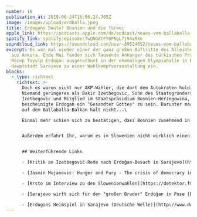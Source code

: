 ```yaml
---
number: 16
publication_at: 2018-06-24T16:06:24.705Z
image: /images/upload/erdballa.jpeg
title: Erdogans Beute? Bosnien und die Türkei
apple_link: https://podcasts.apple.com/de/podcast/neues-vom-ballaballa-balkan-episode-16-erdogans-beute/id1170436903?i=1000414376245
spotify_link: spotify:episode:7wQNOAtPY6PNgL7j94vRXn
soundcloud_link: https://soundcloud.com/user-89524652/neues-vom-ballaballa-balkan-episode-16-tayyipistan-oder-bakiristan-der-turkische-einfluss-in-bosnien
excerpt: Es war mal wieder einer der ganz großen Auftritte des Alleinherrschers
  aus Ankara. Ende Mai fanden sich Tausende Anhänger des türkischen Präsidenten
  Recep Tayyip Erdogan ausgerechnet in der ehemaligen Olympiahalle in Bosniens
  Hauptstadt Sarajevo zu einer Wahlkampfveranstaltung ein.
blocks:
  - type: richtext
    richtext: >-
      Doch es waren nicht nur AKP-Wähler, die dort dem Autokraten huldigten.
      Niemand geringeres als Bakir Izetbegovic, Sohn des Staatsgründers Alija
      Izetbegovic und Mitglied im Staatspräsidium Bosnien-Herzegowina,
      bescheinigte Erdogan ein "Gesandter Gottes" zu sein. Darunter macht man es
      auf dem Ballaballa-Balkan halt nicht...\

      Einmal mehr schien sich zu bestätigen, dass Bosnien zunehmend in die Einflusssphäre des sogenannen "Neo-Osmanismus" gleitet. Doch wie stark ist der Einfluss der Türkei auf Bosnien tatsächlich? Diese Frage diskutieren Danijel und Krsto in dieser Episode ausführlich.


      Außerdem erfahrt Ihr, warum es in Slowenien nicht wirklich einen Rechtsruck gab, warum ein bekannter (patriotischer) Fußballmanager über zwei Staatsbürgerschaften verfügt und warum Krsto Köln für eine sozialistische Stadt hält.


      ## Weiterführende Links

      - [Kritik an Izetbegović-Rede nach Erdoğan-Besuch in Sarajevo](https://derstandard.at/2000080125386/Kritik-an-Izetbegovics-Rede-nach-Erdogans-Besuch-in-Sarajevo)

      - [Jasmin Mujanovic: Hunger and Fury - The crisis of democracy in the balkans](http://www.jasminmujanovic.com/book.html)

      - [Krsto im Interview zu den Slowenienwahlen](https://detektor.fm/politik/wahlen-slowenien)

      - [Sarajevo wirft sich für den "großen Bruder" Erdoğan in Pose (Der Standard)](<http://Sarajevo wirft sich für den "großen Bruder" Erdoğan in Pose>)

      - [Erdogans Heimspiel in Sarajevo (Deutsche Welle)](http://www.dw.com/de/erdogans-heimspiel-in-sarajevo/a-43836627)
---
```

